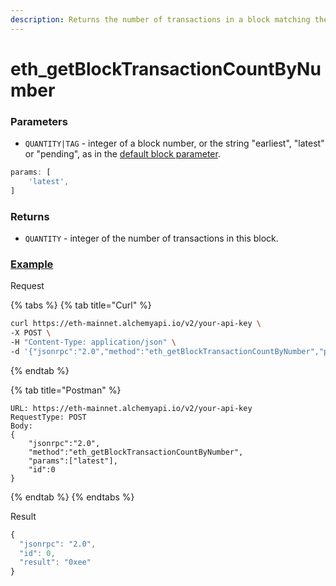 ```yaml
---
description: Returns the number of transactions in a block matching the given block number.
---
```


# eth\_getBlockTransactionCountByNumber

### Parameters

* `QUANTITY|TAG` - integer of a block number, or the string "earliest", "latest" or "pending", as in the [default block parameter](https://eth.wiki/json-rpc/API#the-default-block-parameter).

```javascript
params: [
    'latest',
]
```

### Returns

* `QUANTITY` - integer of the number of transactions in this block.

### [Example](https://composer.alchemyapi.io/?composer_state=%7B%22network%22%3A0%2C%22methodName%22%3A%22eth_getBlockTransactionCountByNumber%22%2C%22paramValues%22%3A%5B%22latest%22%5D%7D)

Request

{% tabs %}
{% tab title="Curl" %}
```bash
curl https://eth-mainnet.alchemyapi.io/v2/your-api-key \
-X POST \
-H "Content-Type: application/json" \
-d '{"jsonrpc":"2.0","method":"eth_getBlockTransactionCountByNumber","params":["latest"],"id":0}'
```
{% endtab %}

{% tab title="Postman" %}
```http
URL: https://eth-mainnet.alchemyapi.io/v2/your-api-key
RequestType: POST
Body: 
{
    "jsonrpc":"2.0",
    "method":"eth_getBlockTransactionCountByNumber",
    "params":["latest"],
    "id":0
}
```
{% endtab %}
{% endtabs %}

Result

```javascript
{
  "jsonrpc": "2.0",
  "id": 0,
  "result": "0xee"
}
```


